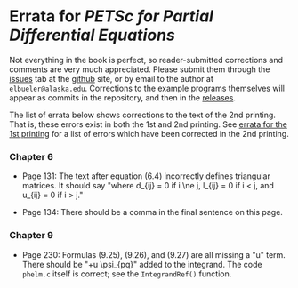 # Errata for *PETSc for Partial Differential Equations*

Not everything in the book is perfect, so reader-submitted corrections and comments are very much appreciated.  Please submit them through the [issues](https://github.com/bueler/p4pdes/issues)  tab at the [github](https://github.com/bueler/p4pdes) site, or by email to the author at `elbueler@alaska.edu`.  Corrections to the example programs themselves will appear as commits in the repository, and then in the [releases](https://github.com/bueler/p4pdes/releases).

The list of errata below shows corrections to the text of the 2nd printing.  That is, these errors exist in both the 1st and 2nd printing.  See [errata for the 1st printing](ERRATA-1stprinting.md) for a list of errors which have been corrected in the 2nd printing.

### Chapter 6

* Page 131: The text after equation (6.4) incorrectly defines triangular matrices.  It should say "where d_{ij} = 0 if i \ne j, l_{ij} = 0 if i < j, and u_{ij} = 0 if i > j."

* Page 134: There should be a comma in the final sentence on this page.

### Chapter 9

* Page 230: Formulas (9.25), (9.26), and (9.27) are all missing a "u" term.  There should be "+u \psi_{pq}" added to the integrand.  The code `phelm.c` itself is correct; see the `IntegrandRef()` function.
